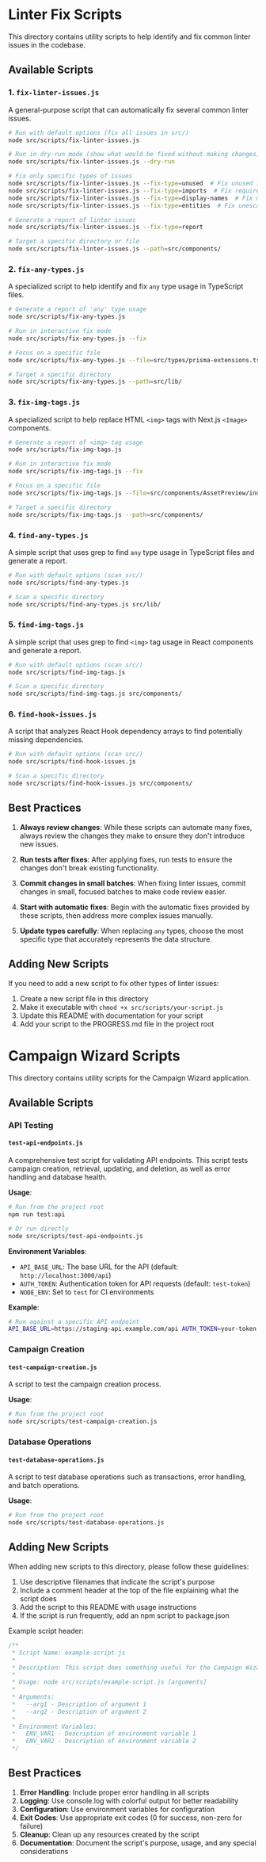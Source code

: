 # Linter Fix Scripts

This directory contains utility scripts to help identify and fix common linter issues in the codebase.

## Available Scripts

### 1. `fix-linter-issues.js`

A general-purpose script that can automatically fix several common linter issues.

```bash
# Run with default options (fix all issues in src/)
node src/scripts/fix-linter-issues.js

# Run in dry-run mode (show what would be fixed without making changes)
node src/scripts/fix-linter-issues.js --dry-run

# Fix only specific types of issues
node src/scripts/fix-linter-issues.js --fix-type=unused  # Fix unused imports and variables
node src/scripts/fix-linter-issues.js --fix-type=imports  # Fix require() style imports
node src/scripts/fix-linter-issues.js --fix-type=display-names  # Fix missing display names
node src/scripts/fix-linter-issues.js --fix-type=entities  # Fix unescaped entities in JSX

# Generate a report of linter issues
node src/scripts/fix-linter-issues.js --fix-type=report

# Target a specific directory or file
node src/scripts/fix-linter-issues.js --path=src/components/
```

### 2. `fix-any-types.js`

A specialized script to help identify and fix `any` type usage in TypeScript files.

```bash
# Generate a report of 'any' type usage
node src/scripts/fix-any-types.js

# Run in interactive fix mode
node src/scripts/fix-any-types.js --fix

# Focus on a specific file
node src/scripts/fix-any-types.js --file=src/types/prisma-extensions.ts

# Target a specific directory
node src/scripts/fix-any-types.js --path=src/lib/
```

### 3. `fix-img-tags.js`

A specialized script to help replace HTML `<img>` tags with Next.js `<Image>` components.

```bash
# Generate a report of <img> tag usage
node src/scripts/fix-img-tags.js

# Run in interactive fix mode
node src/scripts/fix-img-tags.js --fix

# Focus on a specific file
node src/scripts/fix-img-tags.js --file=src/components/AssetPreview/index.tsx

# Target a specific directory
node src/scripts/fix-img-tags.js --path=src/components/
```

### 4. `find-any-types.js`

A simple script that uses grep to find `any` type usage in TypeScript files and generate a report.

```bash
# Run with default options (scan src/)
node src/scripts/find-any-types.js

# Scan a specific directory
node src/scripts/find-any-types.js src/lib/
```

### 5. `find-img-tags.js`

A simple script that uses grep to find `<img>` tag usage in React components and generate a report.

```bash
# Run with default options (scan src/)
node src/scripts/find-img-tags.js

# Scan a specific directory
node src/scripts/find-img-tags.js src/components/
```

### 6. `find-hook-issues.js`

A script that analyzes React Hook dependency arrays to find potentially missing dependencies.

```bash
# Run with default options (scan src/)
node src/scripts/find-hook-issues.js

# Scan a specific directory
node src/scripts/find-hook-issues.js src/components/
```

## Best Practices

1. **Always review changes**: While these scripts can automate many fixes, always review the changes they make to ensure they don't introduce new issues.

2. **Run tests after fixes**: After applying fixes, run tests to ensure the changes don't break existing functionality.

3. **Commit changes in small batches**: When fixing linter issues, commit changes in small, focused batches to make code review easier.

4. **Start with automatic fixes**: Begin with the automatic fixes provided by these scripts, then address more complex issues manually.

5. **Update types carefully**: When replacing `any` types, choose the most specific type that accurately represents the data structure.

## Adding New Scripts

If you need to add a new script to fix other types of linter issues:

1. Create a new script file in this directory
2. Make it executable with `chmod +x src/scripts/your-script.js`
3. Update this README with documentation for your script
4. Add your script to the PROGRESS.md file in the project root 

# Campaign Wizard Scripts

This directory contains utility scripts for the Campaign Wizard application.

## Available Scripts

### API Testing

#### `test-api-endpoints.js`

A comprehensive test script for validating API endpoints. This script tests campaign creation, retrieval, updating, and deletion, as well as error handling and database health.

**Usage**:

```bash
# Run from the project root
npm run test:api

# Or run directly
node src/scripts/test-api-endpoints.js
```

**Environment Variables**:

- `API_BASE_URL`: The base URL for the API (default: `http://localhost:3000/api`)
- `AUTH_TOKEN`: Authentication token for API requests (default: `test-token`)
- `NODE_ENV`: Set to `test` for CI environments

**Example**:

```bash
# Run against a specific API endpoint
API_BASE_URL=https://staging-api.example.com/api AUTH_TOKEN=your-token npm run test:api
```

### Campaign Creation

#### `test-campaign-creation.js`

A script to test the campaign creation process.

**Usage**:

```bash
# Run from the project root
node src/scripts/test-campaign-creation.js
```

### Database Operations

#### `test-database-operations.js`

A script to test database operations such as transactions, error handling, and batch operations.

**Usage**:

```bash
# Run from the project root
node src/scripts/test-database-operations.js
```

## Adding New Scripts

When adding new scripts to this directory, please follow these guidelines:

1. Use descriptive filenames that indicate the script's purpose
2. Include a comment header at the top of the file explaining what the script does
3. Add the script to this README with usage instructions
4. If the script is run frequently, add an npm script to package.json

Example script header:

```javascript
/**
 * Script Name: example-script.js
 * 
 * Description: This script does something useful for the Campaign Wizard application.
 * 
 * Usage: node src/scripts/example-script.js [arguments]
 * 
 * Arguments:
 *   --arg1 - Description of argument 1
 *   --arg2 - Description of argument 2
 * 
 * Environment Variables:
 *   ENV_VAR1 - Description of environment variable 1
 *   ENV_VAR2 - Description of environment variable 2
 */
```

## Best Practices

1. **Error Handling**: Include proper error handling in all scripts
2. **Logging**: Use console.log with colorful output for better readability
3. **Configuration**: Use environment variables for configuration
4. **Exit Codes**: Use appropriate exit codes (0 for success, non-zero for failure)
5. **Cleanup**: Clean up any resources created by the script
6. **Documentation**: Document the script's purpose, usage, and any special considerations 